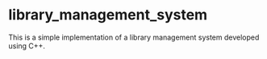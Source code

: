 # library_management_system
This is a simple implementation of a library management system developed using C++.
